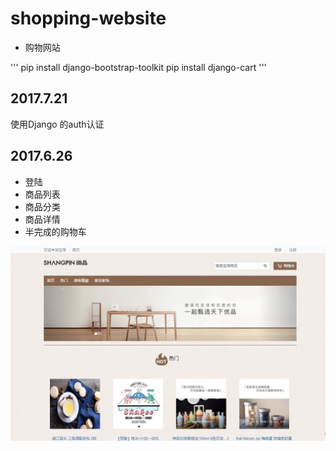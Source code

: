 ﻿# shopping-website
- 购物网站

''' 
pip install django-bootstrap-toolkit
pip install django-cart
'''

## 2017.7.21
使用Django 的auth认证

## 2017.6.26
- 登陆
- 商品列表
- 商品分类
- 商品详情
- 半完成的购物车


![首页](首页.png)

